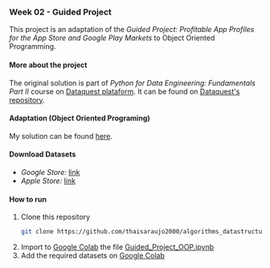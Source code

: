 ### Week 02 - Guided Project
This project is an adaptation of the _Guided Project: Profitable App Profiles for the App Store and Google Play Markets_ to Object Oriented Programming.

#### More about the project 
The original solution is part of _Python for Data Engineering: Fundamentals Part II_ course on [Dataquest plataform](https://www.dataquest.io/). It can be found on [Dataquest's repository](https://github.com/dataquestio/solutions/blob/master/Mission350Solutions.ipynb).

#### Adaptation (Object Oriented Programing)
My solution can be found [here](https://github.com/thaisaraujo2000/algorithms_datastructure_ii/blob/main/week%2002/Guided_Project_OOP.ipynb).

#### Download Datasets
- *Google Store:* [link](https://dq-content.s3.amazonaws.com/350/googleplaystore.csv)
- *Apple Store:* [link](https://dq-content.s3.amazonaws.com/350/AppleStore.csv)

#### How to run
1. Clone this repository
   ```sh
   git clone https://github.com/thaisaraujo2000/algorithms_datastructure_ii.git
   ```
2. Import to [Google Colab](https://colab.research.google.com/) the file [Guided_Project_OOP.ipynb](https://github.com/thaisaraujo2000/algorithms_datastructure_ii/blob/main/week%2002/Guided_Project_OOP.ipynb)
3. Add the required datasets on [Google Colab](https://colab.research.google.com/)

